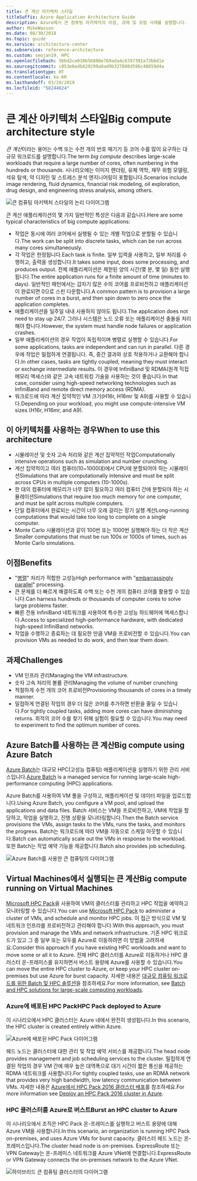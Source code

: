 ```yaml
---
title: 큰 계산 아키텍처 스타일
titleSuffix: Azure Application Architecture Guide
description: Azure에서 큰 컴퓨팅 아키텍처의 이점, 과제 및 모범 사례를 설명합니다.
author: MikeWasson
ms.date: 08/30/2018
ms.topic: guide
ms.service: architecture-center
ms.subservice: reference-architecture
ms.custom: seojan19, HPC
ms.openlocfilehash: 56bd2ce010b56880e769ada4c6397391a73bbd1e
ms.sourcegitcommit: c053e6edb429299a0ad9b327888d596c48859d4a
ms.translationtype: HT
ms.contentlocale: ko-KR
ms.lasthandoff: 03/20/2019
ms.locfileid: "58244624"
---
```

# <a name="big-compute-architecture-style"></a><span data-ttu-id="17020-103">큰 계산 아키텍처 스타일</span><span class="sxs-lookup"><span data-stu-id="17020-103">Big compute architecture style</span></span>

<span data-ttu-id="17020-104">*큰 계산*이라는 용어는 수백 또는 수천 개의 번호 매기기 등 코어 수를 많이 요구하는 대규모 워크로드를 설명합니다.</span><span class="sxs-lookup"><span data-stu-id="17020-104">The term *big compute* describes large-scale workloads that require a large number of cores, often numbering in the hundreds or thousands.</span></span> <span data-ttu-id="17020-105">시나리오에는 이미지 렌더링, 유체 역학, 재무 위험 모델링, 석유 탐색, 약 디자인 및 스트레스 분석 엔지니어링이 포함됩니다.</span><span class="sxs-lookup"><span data-stu-id="17020-105">Scenarios include image rendering, fluid dynamics, financial risk modeling, oil exploration, drug design, and engineering stress analysis, among others.</span></span>

![큰 컴퓨팅 아키텍처 스타일의 논리 다이어그램](./images/big-compute-logical.png)

<span data-ttu-id="17020-107">큰 계산 애플리케이션의 몇 가지 일반적인 특성은 다음과 같습니다.</span><span class="sxs-lookup"><span data-stu-id="17020-107">Here are some typical characteristics of big compute applications:</span></span>

- <span data-ttu-id="17020-108">작업은 동시에 여러 코어에서 실행될 수 있는 개별 작업으로 분할될 수 있습니다.</span><span class="sxs-lookup"><span data-stu-id="17020-108">The work can be split into discrete tasks, which can be run across many cores simultaneously.</span></span>
- <span data-ttu-id="17020-109">각 작업은 한정됩니다.</span><span class="sxs-lookup"><span data-stu-id="17020-109">Each task is finite.</span></span> <span data-ttu-id="17020-110">일부 입력을 사용하고, 일부 처리를 수행하고, 출력을 생성합니다.</span><span class="sxs-lookup"><span data-stu-id="17020-110">It takes some input, does some processing, and produces output.</span></span> <span data-ttu-id="17020-111">전체 애플리케이션은 제한된 양의 시간(몇 분, 몇 일) 동안 실행됩니다.</span><span class="sxs-lookup"><span data-stu-id="17020-111">The entire application runs for a finite amount of time (minutes to days).</span></span> <span data-ttu-id="17020-112">일반적인 패턴에서는 갑자기 많은 수의 코어를 프로비전하고 애플리케이션이 완료되면 0으로 스핀 다운합니다.</span><span class="sxs-lookup"><span data-stu-id="17020-112">A common pattern is to provision a large number of cores in a burst, and then spin down to zero once the application completes.</span></span>
- <span data-ttu-id="17020-113">애플리케이션을 일주일 내내 사용하지 않아도 됩니다.</span><span class="sxs-lookup"><span data-stu-id="17020-113">The application does not need to stay up 24/7.</span></span> <span data-ttu-id="17020-114">그러나 시스템은 노드 오류 또는 애플리케이션 충돌을 처리해야 합니다.</span><span class="sxs-lookup"><span data-stu-id="17020-114">However, the system must handle node failures or application crashes.</span></span>
- <span data-ttu-id="17020-115">일부 애플리케이션의 경우 작업이 독립적이며 병렬로 실행할 수 있습니다.</span><span class="sxs-lookup"><span data-stu-id="17020-115">For some applications, tasks are independent and can run in parallel.</span></span> <span data-ttu-id="17020-116">다른 경우에 작업은 밀접하게 연결됩니다. 즉, 중간 결과와 상호 작용하거나 교환해야 합니다.</span><span class="sxs-lookup"><span data-stu-id="17020-116">In other cases, tasks are tightly coupled, meaning they must interact or exchange intermediate results.</span></span> <span data-ttu-id="17020-117">이 경우에 InfiniBand 및 RDMA(원격 직접 메모리 액세스)와 같은 고속 네트워킹 기술을 사용하는 것이 좋습니다.</span><span class="sxs-lookup"><span data-stu-id="17020-117">In that case, consider using high-speed networking technologies such as InfiniBand and remote direct memory access (RDMA).</span></span>
- <span data-ttu-id="17020-118">워크로드에 따라 계산 집약적인 VM 크기(H16r, H16mr 및 A9)를 사용할 수 있습니다.</span><span class="sxs-lookup"><span data-stu-id="17020-118">Depending on your workload, you might use compute-intensive VM sizes (H16r, H16mr, and A9).</span></span>

## <a name="when-to-use-this-architecture"></a><span data-ttu-id="17020-119">이 아키텍처를 사용하는 경우</span><span class="sxs-lookup"><span data-stu-id="17020-119">When to use this architecture</span></span>

- <span data-ttu-id="17020-120">시뮬레이션 및 숫자 고속 처리와 같은 계산 집약적인 작업</span><span class="sxs-lookup"><span data-stu-id="17020-120">Computationally intensive operations such as simulation and number crunching.</span></span>
- <span data-ttu-id="17020-121">계산 집약적이고 여러 컴퓨터(10~1000대)에서 CPU에 분할되어야 하는 시뮬레이션</span><span class="sxs-lookup"><span data-stu-id="17020-121">Simulations that are computationally intensive and must be split across CPUs in multiple computers (10-1000s).</span></span>
- <span data-ttu-id="17020-122">한 대의 컴퓨터에 메모리가 너무 많이 필요하고 여러 컴퓨터 간에 분할되야 하는 시뮬레이션</span><span class="sxs-lookup"><span data-stu-id="17020-122">Simulations that require too much memory for one computer, and must be split across multiple computers.</span></span>
- <span data-ttu-id="17020-123">단일 컴퓨터에서 완료되는 시간이 너무 오래 걸리는 장기 실행 계산</span><span class="sxs-lookup"><span data-stu-id="17020-123">Long-running computations that would take too long to complete on a single computer.</span></span>
- <span data-ttu-id="17020-124">Monte Carlo 시뮬레이션과 같이 100번 또는 1000번 실행해야 하는 더 작은 계산</span><span class="sxs-lookup"><span data-stu-id="17020-124">Smaller computations that must be run 100s or 1000s of times, such as Monte Carlo simulations.</span></span>

## <a name="benefits"></a><span data-ttu-id="17020-125">이점</span><span class="sxs-lookup"><span data-stu-id="17020-125">Benefits</span></span>

- <span data-ttu-id="17020-126">"[병렬][embarrassingly-parallel]" 처리가 적합한 고성능</span><span class="sxs-lookup"><span data-stu-id="17020-126">High performance with "[embarrassingly parallel][embarrassingly-parallel]" processing.</span></span>
- <span data-ttu-id="17020-127">큰 문제를 더 빠르게 해결하도록 수백 또는 수천 개의 컴퓨터 코어를 활용할 수 있습니다.</span><span class="sxs-lookup"><span data-stu-id="17020-127">Can harness hundreds or thousands of computer cores to solve large problems faster.</span></span>
- <span data-ttu-id="17020-128">빠른 전용 InfiniBand 네트워크를 사용하여 특수한 고성능 하드웨어에 액세스합니다.</span><span class="sxs-lookup"><span data-stu-id="17020-128">Access to specialized high-performance hardware, with dedicated high-speed InfiniBand networks.</span></span>
- <span data-ttu-id="17020-129">작업을 수행하고 종료하는 데 필요한 만큼 VM을 프로비전할 수 있습니다.</span><span class="sxs-lookup"><span data-stu-id="17020-129">You can provision VMs as needed to do work, and then tear them down.</span></span>

## <a name="challenges"></a><span data-ttu-id="17020-130">과제</span><span class="sxs-lookup"><span data-stu-id="17020-130">Challenges</span></span>

- <span data-ttu-id="17020-131">VM 인프라 관리</span><span class="sxs-lookup"><span data-stu-id="17020-131">Managing the VM infrastructure.</span></span>
- <span data-ttu-id="17020-132">숫자 고속 처리의 볼륨 관리</span><span class="sxs-lookup"><span data-stu-id="17020-132">Managing the volume of number crunching</span></span>
- <span data-ttu-id="17020-133">적절하게 수천 개의 코어 프로비전</span><span class="sxs-lookup"><span data-stu-id="17020-133">Provisioning thousands of cores in a timely manner.</span></span>
- <span data-ttu-id="17020-134">밀접하게 연결된 작업의 경우 더 많은 코어를 추가하면 반환을 줄일 수 있습니다.</span><span class="sxs-lookup"><span data-stu-id="17020-134">For tightly coupled tasks, adding more cores can have diminishing returns.</span></span> <span data-ttu-id="17020-135">최적의 코어 수를 찾기 위해 실험이 필요할 수 있습니다.</span><span class="sxs-lookup"><span data-stu-id="17020-135">You may need to experiment to find the optimum number of cores.</span></span>

## <a name="big-compute-using-azure-batch"></a><span data-ttu-id="17020-136">Azure Batch를 사용하는 큰 계산</span><span class="sxs-lookup"><span data-stu-id="17020-136">Big compute using Azure Batch</span></span>

<span data-ttu-id="17020-137">[Azure Batch][batch]는 대규모 HPC(고성능 컴퓨팅) 애플리케이션을 실행하기 위한 관리 서비스입니다.</span><span class="sxs-lookup"><span data-stu-id="17020-137">[Azure Batch][batch] is a managed service for running large-scale high-performance computing (HPC) applications.</span></span>

<span data-ttu-id="17020-138">Azure Batch를 사용하여 VM 풀을 구성하고, 애플리케이션 및 데이터 파일을 업로드합니다.</span><span class="sxs-lookup"><span data-stu-id="17020-138">Using Azure Batch, you configure a VM pool, and upload the applications and data files.</span></span> <span data-ttu-id="17020-139">Batch 서비스는 VM을 프로비전하고, VM에 작업을 할당하고, 작업을 실행하고, 진행 상황을 모니터링합니다.</span><span class="sxs-lookup"><span data-stu-id="17020-139">Then the Batch service provisions the VMs, assign tasks to the VMs, runs the tasks, and monitors the progress.</span></span> <span data-ttu-id="17020-140">Batch는 워크로드에 따라 VM을 자동으로 스케일 아웃할 수 있습니다.</span><span class="sxs-lookup"><span data-stu-id="17020-140">Batch can automatically scale out the VMs in response to the workload.</span></span> <span data-ttu-id="17020-141">또한 Batch는 작업 예약 기능을 제공합니다.</span><span class="sxs-lookup"><span data-stu-id="17020-141">Batch also provides job scheduling.</span></span>

![Azure Batch를 사용한 큰 컴퓨팅의 다이어그램](./images/big-compute-batch.png)

## <a name="big-compute-running-on-virtual-machines"></a><span data-ttu-id="17020-143">Virtual Machines에서 실행되는 큰 계산</span><span class="sxs-lookup"><span data-stu-id="17020-143">Big compute running on Virtual Machines</span></span>

<span data-ttu-id="17020-144">[Microsoft HPC Pack][hpc-pack]을 사용하여 VM의 클러스터를 관리하고 HPC 작업을 예약하고 모니터링할 수 있습니다.</span><span class="sxs-lookup"><span data-stu-id="17020-144">You can use [Microsoft HPC Pack][hpc-pack] to administer a cluster of VMs, and schedule and monitor HPC jobs.</span></span> <span data-ttu-id="17020-145">이 접근 방식으로 VM 및 네트워크 인프라를 프로비전하고 관리해야 합니다.</span><span class="sxs-lookup"><span data-stu-id="17020-145">With this approach, you must provision and manage the VMs and network infrastructure.</span></span> <span data-ttu-id="17020-146">기존 HPC 워크로드가 있고 그 중 일부 또는 모두를 Azure로 이동하려면 이 방법을 고려하세요.</span><span class="sxs-lookup"><span data-stu-id="17020-146">Consider this approach if you have existing HPC workloads and want to move some or all it to Azure.</span></span> <span data-ttu-id="17020-147">전체 HPC 클러스터를 Azure로 이동하거나 HPC 클러스터 온-프레미스를 유지하면서 버스트 용량에 Azure를 사용할 수 있습니다.</span><span class="sxs-lookup"><span data-stu-id="17020-147">You can move the entire HPC cluster to Azure, or keep your HPC cluster on-premises but use Azure for burst capacity.</span></span> <span data-ttu-id="17020-148">자세한 내용은 [대규모 컴퓨팅 워크로드를 위한 Batch 및 HPC 솔루션][batch-hpc-solutions]을 참조하세요.</span><span class="sxs-lookup"><span data-stu-id="17020-148">For more information, see [Batch and HPC solutions for large-scale computing workloads][batch-hpc-solutions].</span></span>

### <a name="hpc-pack-deployed-to-azure"></a><span data-ttu-id="17020-149">Azure에 배포된 HPC Pack</span><span class="sxs-lookup"><span data-stu-id="17020-149">HPC Pack deployed to Azure</span></span>

<span data-ttu-id="17020-150">이 시나리오에서 HPC 클러스터는 Azure 내에서 완전히 생성됩니다.</span><span class="sxs-lookup"><span data-stu-id="17020-150">In this scenario, the HPC cluster is created entirely within Azure.</span></span>

![Azure에 배포된 HPC Pack 다이어그램](./images/big-compute-iaas.png)

<span data-ttu-id="17020-152">헤드 노드는 클러스터에 대한 관리 및 작업 예약 서비스를 제공합니다.</span><span class="sxs-lookup"><span data-stu-id="17020-152">The head node provides management and job scheduling services to the cluster.</span></span> <span data-ttu-id="17020-153">밀접하게 연결된 작업의 경우 VM 간에 매우 높은 대역폭으로 대기 시간이 짧은 통신을 제공하는 RDMA 네트워크를 사용합니다.</span><span class="sxs-lookup"><span data-stu-id="17020-153">For tightly coupled tasks, use an RDMA network that provides very high bandwidth, low latency communication between VMs.</span></span> <span data-ttu-id="17020-154">자세한 내용은 [Azure에서 HPC Pack 2016 클러스터 배포][deploy-hpc-azure]를 참조하세요.</span><span class="sxs-lookup"><span data-stu-id="17020-154">For more information see [Deploy an HPC Pack 2016 cluster in Azure][deploy-hpc-azure].</span></span>

### <a name="burst-an-hpc-cluster-to-azure"></a><span data-ttu-id="17020-155">HPC 클러스터를 Azure로 버스트</span><span class="sxs-lookup"><span data-stu-id="17020-155">Burst an HPC cluster to Azure</span></span>

<span data-ttu-id="17020-156">이 시나리오에서 조직은 HPC Pack 온-프레미스를 실행하고 버스트 용량에 대해 Azure VM을 사용합니다.</span><span class="sxs-lookup"><span data-stu-id="17020-156">In this scenario, an organization is running HPC Pack on-premises, and uses Azure VMs for burst capacity.</span></span> <span data-ttu-id="17020-157">클러스터 헤드 노드는 온-프레미스입니다.</span><span class="sxs-lookup"><span data-stu-id="17020-157">The cluster head node is on-premises.</span></span> <span data-ttu-id="17020-158">ExpressRoute 또는 VPN Gateway는 온-프레미스 네트워크를 Azure VNet에 연결합니다.</span><span class="sxs-lookup"><span data-stu-id="17020-158">ExpressRoute or VPN Gateway connects the on-premises network to the Azure VNet.</span></span>

![하이브리드 큰 컴퓨팅 클러스터의 다이어그램](./images/big-compute-hybrid.png)

<!-- links -->

[batch]: /azure/batch/
[batch-hpc-solutions]: /azure/batch/batch-hpc-solutions
[deploy-hpc-azure]: /azure/virtual-machines/windows/hpcpack-2016-cluster
[embarrassingly-parallel]: https://en.wikipedia.org/wiki/Embarrassingly_parallel
[hpc-pack]: https://technet.microsoft.com/library/cc514029
